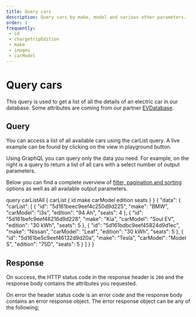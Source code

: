 ```yaml
---
title: Query cars
description: Query cars by make, model and various other parameters.
order: 1
frequently:
 - id
 - chargetripEdition
 - make
 - images
 - carModel
---
```


# Query cars

This query is used to get a list of all the details of an electric car in our database. Some attributes are coming from our partner [EVDatabase](http://google.com).

## Query

You can access a list of all available cars using the carList query. A live example can be found by clicking on the view in playground button.

Using GraphQL you can query only the data you need. For example, on the right is a query to return a list of all cars with a select number of output parameters.

Below you can find a complete overview of [filter, pagination and sorting](howtographql.com) options as well as all available output parameters. 

<schema name="carList" :frequent="frequently"></schema>

<playground>

<code-block query="carList">					
query carListAll {
  carList {
    id
    make
    carModel
    edition
    seats
  }
}
</code-block>

<code-block>
{
  "data": {
    "carList": [
      {
        "id": "5d161beec9eef4c250d9d225",
        "make": "BMW",
        "carModel": "i3s",
        "edition": "94 Ah",
        "seats": 4
      },
      {
        "id": "5d161befc9eef48216d9d228",
        "make": "Kia",
        "carModel": "Soul EV",
        "edition": "30 kWh",
        "seats": 5
      },
      {
        "id": "5d161bdbc9eef45824d9d1ec",
        "make": "Nissan",
        "carModel": "Leaf",
        "edition": "30 kWh",
        "seats": 5
      },
      {
        "id": "5d161be5c9eef46132d9d20a",
        "make": "Tesla",
        "carModel": "Model S",
        "edition": "75D",
        "seats": 5
      }
    ]
  }
}
</code-block>

</playground>

## Response

On success, the HTTP status code in the response header is `200` and the response body contains the attributes you requested.

On error the header status code is an error code and the response body contains an error response object. The error response object can be any of the following;

<errors name="carPremium"></errors>
